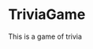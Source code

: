# TriviaGame

<link src="https://dragon-stark.github.io/TriviaGame/">
</link>
This is a game of trivia
